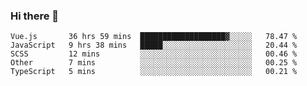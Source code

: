 ### Hi there 👋

<!--
**xin-code/Xin-code** is a ✨ _special_ ✨ repository because its `README.md` (this file) appears on your GitHub profile.

Here are some ideas to get you started:
<!--START_SECTION:waka-->
```text
Vue.js       36 hrs 59 mins  ███████████████████▓░░░░░   78.47 % 
JavaScript   9 hrs 38 mins   █████░░░░░░░░░░░░░░░░░░░░   20.44 % 
SCSS         12 mins         ░░░░░░░░░░░░░░░░░░░░░░░░░   00.46 % 
Other        7 mins          ░░░░░░░░░░░░░░░░░░░░░░░░░   00.25 % 
TypeScript   5 mins          ░░░░░░░░░░░░░░░░░░░░░░░░░   00.21 % 
```
<!--END_SECTION:waka-->
